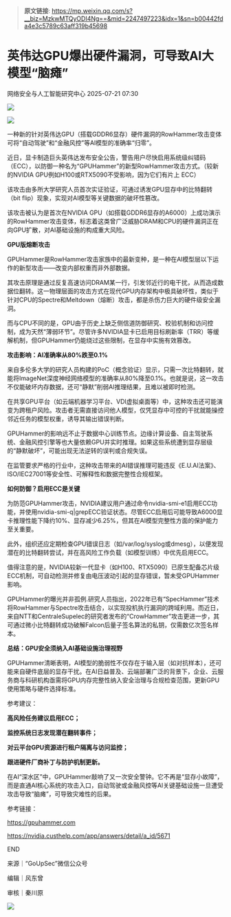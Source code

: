 > **原文链接**: https://mp.weixin.qq.com/s?__biz=MzkwMTQyODI4Ng==&mid=2247497223&idx=1&sn=b00442fda4e3c5789c63aff319b45698

#  英伟达GPU爆出硬件漏洞，可导致AI大模型“脑瘫”  
 网络安全与人工智能研究中心   2025-07-21 07:30  
  
![](https://mmbiz.qpic.cn/mmbiz_gif/ezpQRXtYHiby2xibacqr9cSTHFjaSVHFo5NM3nRb2WHvGuRbjjerowfQ2YdDXgUtkbibPicPN0koSwgZEPIbichUFMg/640?wx_fmt=gif&from=appmsg "")  
  
![](https://mmbiz.qpic.cn/mmbiz_png/ezpQRXtYHiby2xibacqr9cSTHFjaSVHFo5H7lOqp7aXm0tvOTcVK56pnDcqHLv98TsmUUYCFhCHqFqA2qqDtg37g/640?wx_fmt=png&from=appmsg "")  
  
一种新的针对英伟达GPU（搭载GDDR6显存）硬件漏洞的RowHammer攻击变体可将“自动驾驶”和“金融风控”等AI模型的准确率“归零”。  
  
  
近日，显卡制造巨头英伟达发布安全公告，警告用户尽快启用系统级纠错码（ECC），以防御一种名为“GPUHammer”的新型RowHammer攻击方式。（较新的NVIDIA GPU例如H100或RTX5090不受影响，因为它们有片上 ECC）  
  
  
该攻击由多所大学研究人员首次实证验证，可通过诱发GPU显存中的比特翻转（bit flip）现象，实现对AI模型等关键数据的破坏性篡改。  
  
  
该攻击被认为是首次在NVIDIA GPU（如搭载GDDR6显存的A6000）上成功演示的RowHammer攻击变体，标志着这类曾广泛威胁DRAM和CPU的硬件漏洞正在向GPU扩散，对AI基础设施的构成重大风险。  
  
  
**GPU版熔断攻击**  
  
  
GPUHammer是RowHammer攻击家族中的最新变种，是一种在AI模型层以下运作的新型攻击——改变内部权重而非外部数据。  
  
  
其攻击原理是通过反复高速访问DRAM某一行，引发邻近行的电干扰，从而造成数据位翻转。这一物理层面的攻击方式在现代GPU内存架构中极具破坏性，类似于针对CPU的Spectre和Meltdown（熔断）攻击，都是杀伤力巨大的硬件级安全漏洞。  
  
  
而与CPU不同的是，GPU由于历史上缺乏侧信道防御研究、校验机制和访问控制，成为天然“薄弱环节”。尽管许多NVIDIA显卡已启用目标刷新率（TRR）等缓解机制，但GPUHammer仍能绕过这些限制，在显存中实施有效篡改。  
  
  
**攻击影响：AI准确率从80%跌至0.1%**  
  
  
来自多伦多大学的研究人员构建的PoC（概念验证）显示，只需一次比特翻转，就能将ImageNet深度神经网络模型的准确率从80%降至0.1%。也就是说，这一攻击不仅能破坏内存数据，还可“静默”削弱AI推理结果，且难以被即时检测。  
  
  
在共享GPU平台（如云端机器学习平台、VDI虚拟桌面等）中，这种攻击还可能演变为跨租户风险。攻击者无需直接访问他人模型，仅凭显存中可控的干扰就能操控邻近任务的模型权重，诱导其输出错误判断。  
  
  
GPUHammer的影响远不止于数据中心训练节点。边缘计算设备、自主驾驶系统、金融风控引擎等也大量依赖GPU并实时推理。如果这些系统遭到显存层级的“静默破坏”，可能出现无法逆转的误判或合规失误。  
  
  
在监管要求严格的行业中，这种攻击带来的AI错误推理可能违反《E.U.AI法案》、ISO/IEC27001等安全性、可解释性和数据完整性合规框架。  
  
  
**如何防御？启用ECC是关键**  
  
  
为防范GPUHammer攻击，NVIDIA建议用户通过命令nvidia-smi-e1启用ECC功能，并使用nvidia-smi-q|grepECC验证状态。尽管ECC启用后可能导致A6000显卡推理性能下降约10%、显存减少6.25%，但其在AI模型完整性方面的保护能力至关重要。  
  
  
此外，组织还应定期检查GPU错误日志（如/var/log/syslog或dmesg），以便发现潜在的比特翻转尝试，并在高风险工作负载（如模型训练）中优先启用ECC。  
  
  
值得注意的是，NVIDIA较新一代显卡（如H100、RTX5090）已原生配备芯片级ECC机制，可自动检测并修复由电压波动引起的显存错误，暂未受GPUHammer影响。  
  
  
GPUHammer的曝光并非孤例.研究人员指出，2022年已有“SpecHammer”技术将RowHammer与Spectre攻击结合，以实现投机执行漏洞的跨域利用。而近日，来自NTT和CentraleSupelec的研究者发布的“CrowHammer”攻击更进一步，其可通过微小比特翻转成功破解Falcon后量子签名算法的私钥，仅需数亿次签名样本。  
  
  
**总结：GPU安全须纳入AI基础设施治理视野**  
  
  
GPUHammer清晰表明，AI模型的脆弱性不仅存在于输入层（如对抗样本），还可能来自硬件底层的显存干扰。在AI日益普及、云端部署广泛的背景下，企业、云服务商与科研机构亟需将GPU内存完整性纳入安全治理与合规检查范围，更新GPU使用策略与硬件选择标准。  
  
  
参考建议：  
  
**高风险任务建议启用ECC；**  
  
**监控系统日志发现潜在翻转事件；**  
  
**对云平台GPU资源进行租户隔离与访问监控；**  
  
**跟进硬件厂商补丁与防护机制更新。**  
  
在AI“深水区”中，GPUHammer敲响了又一次安全警钟。它不再是“显存小故障”，而是直通AI核心系统的攻击入口，自动驾驶或金融风控等AI关键基础设施一旦遭受攻击导致“脑瘫”，可导致灾难性的后果。  
  
  
参考链接：  
  
https://gpuhammer.com  
  
https://nvidia.custhelp.com/app/answers/detail/a_id/5671  
  
END  
  
  
  
  
来源｜“GoUpSec”微信公众号  
  
编辑｜风东曾  
  
审核｜秦川原  
  
  
![](https://mmbiz.qpic.cn/mmbiz_png/ezpQRXtYHiby2xibacqr9cSTHFjaSVHFo5SGElXibhHJBpEF0XWrFI3uheF7aRDtsPa1qRdPv8iblRefTzZWc5D3QA/640?wx_fmt=png&from=appmsg "")  
  
  
